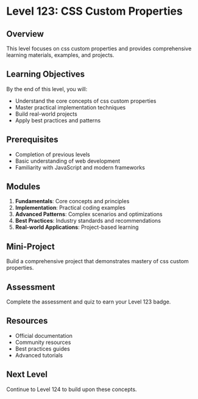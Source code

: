 # Level 123: CSS Custom Properties

## Overview
This level focuses on css custom properties and provides comprehensive learning materials, examples, and projects.

## Learning Objectives
By the end of this level, you will:
- Understand the core concepts of css custom properties
- Master practical implementation techniques
- Build real-world projects
- Apply best practices and patterns

## Prerequisites
- Completion of previous levels
- Basic understanding of web development
- Familiarity with JavaScript and modern frameworks

## Modules
1. **Fundamentals**: Core concepts and principles
2. **Implementation**: Practical coding examples
3. **Advanced Patterns**: Complex scenarios and optimizations
4. **Best Practices**: Industry standards and recommendations
5. **Real-world Applications**: Project-based learning

## Mini-Project
Build a comprehensive project that demonstrates mastery of css custom properties.

## Assessment
Complete the assessment and quiz to earn your Level 123 badge.

## Resources
- Official documentation
- Community resources
- Best practices guides
- Advanced tutorials

## Next Level
Continue to Level 124 to build upon these concepts.
